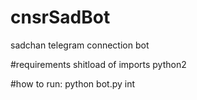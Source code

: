 # cnsrSadBot
sadchan telegram connection bot

#requirements
shitload of imports
python2

#how to run:
python bot.py int
